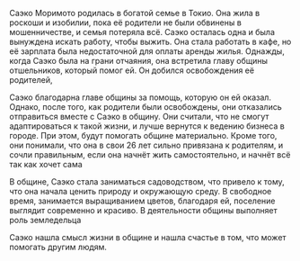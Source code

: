 Саэко Моримото родилась в богатой семье в Токио. Она жила в роскоши и изобилии, пока её родители не были обвинены в мошенничестве, и семья потеряла всё. Саэко осталась одна и была вынуждена искать работу, чтобы выжить. Она стала работать в кафе, но её зарплата была недостаточной для оплаты аренды жилья. Однажды, когда Саэко была на грани отчаяния, она встретила главу общины отшельников, который помог ей. Он добился освобождения её родителей, 

Саэко благодарна главе общины за помощь, которую он ей оказал. Однако, после того, как родители были освобождены, они отказались отправиться вместе с Саэко в общину. Они считали, что не смогут адаптироваться к такой жизни, и лучше вернутся к ведению бизнеса в городе. При этом, будут помогать общине материально. Кроме того, они понимали, что она в свои 26 лет сильно привязана к родителям, и сочли правильным, если она начнёт жить самостоятельно, и начнёт всё так как хочет сама

В общине, Саэко стала заниматься садоводством, что привело к тому, что она начала ценить природу и окружающую среду. В свободное время, занимается выращиванием цветов, благодаря ей, поселение выглядит современно и красиво. 
В деятельности общины выполняет роль земледельца

Саэко нашла смысл жизни в общине и нашла счастье в том, что может помогать другим людям.